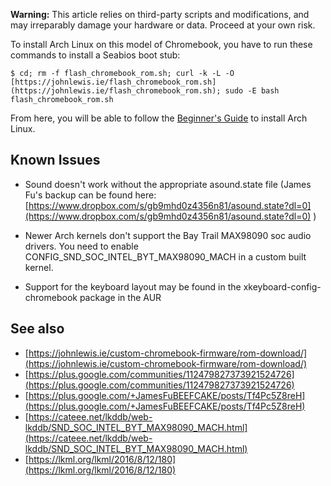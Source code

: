 **Warning:** This article relies on third-party scripts and modifications, and may irreparably damage your hardware or data. Proceed at your own risk.

To install Arch Linux on this model of Chromebook, you have to run these commands to install a Seabios boot stub:

```
$ cd; rm -f flash_chromebook_rom.sh; curl -k -L -O [https://johnlewis.ie/flash_chromebook_rom.sh](https://johnlewis.ie/flash_chromebook_rom.sh); sudo -E bash flash_chromebook_rom.sh

```

From here, you will be able to follow the [Beginner's Guide](/index.php/Beginner%27s_Guide "Beginner's Guide") to install Arch Linux.

## Known Issues

*   Sound doesn't work without the appropriate asound.state file (James Fu's backup can be found here: [https://www.dropbox.com/s/gb9mhd0z4356n81/asound.state?dl=0](https://www.dropbox.com/s/gb9mhd0z4356n81/asound.state?dl=0) )

*   Newer Arch kernels don't support the Bay Trail MAX98090 soc audio drivers. You need to enable CONFIG_SND_SOC_INTEL_BYT_MAX98090_MACH in a custom built kernel.
*   Support for the keyboard layout may be found in the xkeyboard-config-chromebook package in the AUR

## See also

*   [https://johnlewis.ie/custom-chromebook-firmware/rom-download/](https://johnlewis.ie/custom-chromebook-firmware/rom-download/)
*   [https://plus.google.com/communities/112479827373921524726](https://plus.google.com/communities/112479827373921524726)
*   [https://plus.google.com/+JamesFuBEEFCAKE/posts/Tf4Pc5Z8reH](https://plus.google.com/+JamesFuBEEFCAKE/posts/Tf4Pc5Z8reH)
*   [https://cateee.net/lkddb/web-lkddb/SND_SOC_INTEL_BYT_MAX98090_MACH.html](https://cateee.net/lkddb/web-lkddb/SND_SOC_INTEL_BYT_MAX98090_MACH.html)
*   [https://lkml.org/lkml/2016/8/12/180](https://lkml.org/lkml/2016/8/12/180)